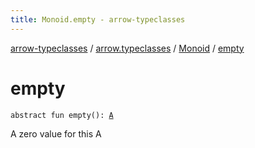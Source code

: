 ```yaml
---
title: Monoid.empty - arrow-typeclasses
---
```


[arrow-typeclasses](../../index.html) / [arrow.typeclasses](../index.html) / [Monoid](index.html) / [empty](./empty.html)

# empty

`abstract fun empty(): `[`A`](index.html#A)

A zero value for this A

